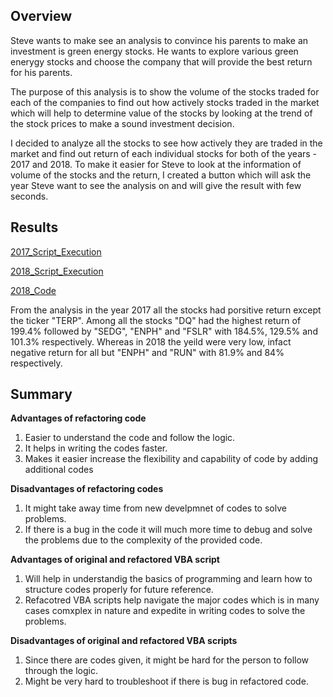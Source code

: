 ## Overview

Steve wants to make see an analysis to convince his parents to make an investment is green energy stocks. He wants to explore various green enerygy stocks and choose the company that will provide the best return for his parents.

The purpose of this analysis is to show the volume of the stocks traded for each of the companies to find out how actively stocks traded in the market which will help to determine value of the stocks by looking at the trend of the stock prices to make a sound investment decision.

I decided to analyze all the stocks to see how actively they are traded in the market and find out return of each individual stocks for both of the years - 2017 and 2018. To make it easier for Steve to look at the information of volume of the stocks and the return, I created a button which will ask the year Steve want to see the analysis on and will give the result with few seconds. 

## Results


[2017_Script_Execution](https://github.com/Subodh2044/stock-analysis/blob/master/Resources/VBA_Challenge_2017.png)

[2018_Script_Execution](https://github.com/Subodh2044/stock-analysis/blob/master/Resources/VBA_Challenge_2018.png)

[2018_Code](https://github.com/Subodh2044/stock-analysis/blob/master/Resources/Code.png)

From the analysis in the year 2017 all the stocks had porsitive return except the ticker "TERP". Among all the stocks "DQ" had the highest return of 199.4% followed by "SEDG", "ENPH" and "FSLR" with 184.5%, 129.5% and 101.3% respectively. Whereas in 2018 the yeild were very low, infact negative return for all but "ENPH" and "RUN" with 81.9% and 84% respectively.

## Summary

**Advantages of refactoring code**

1. Easier to understand the code and follow the logic.
2. It helps in writing the codes faster.
3. Makes it easier increase the flexibility and capability of code by adding additional codes

**Disadvantages of refactoring codes**

1. It might take away time from new develpmnet of codes to solve problems.
2. If there is a bug in the code it will much more time to debug and solve the problems due to the complexity of the provided code.

**Advantages of original and refactored VBA script**

1. Will help in understandig the basics of programming and learn how to structure codes properly for future reference.
2. Refacotred VBA scripts help navigate the major codes which is in many cases comxplex in nature and expedite in writing codes to solve the problems.

**Disadvantages of original and refactored VBA scripts**

1. Since there are codes given, it might be hard for the person to follow through the logic.
2. Might be very hard to troubleshoot if there is bug in refactored code.





